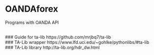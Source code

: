 # OANDAforex
Programs with OANDA API

<br>
### Guide for ta-lib
https://github.com/mrjbq7/ta-lib

<br>
### TA-Lib wrapper
https://www.lfd.uci.edu/~gohlke/pythonlibs/#ta-lib

<br>
### TA-Lib library
http://ta-lib.org/hdr_dw.html
